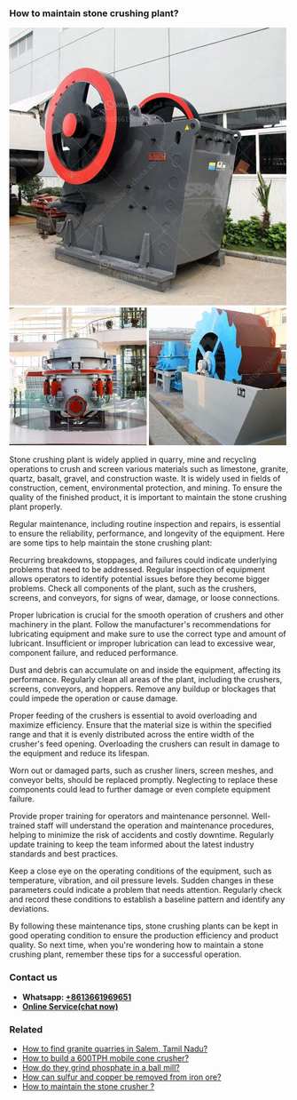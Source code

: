 <h3>How to maintain stone crushing plant?</h3><img src='1701745320.jpg' alt=''><p>Stone crushing plant is widely applied in quarry, mine and recycling operations to crush and screen various materials such as limestone, granite, quartz, basalt, gravel, and construction waste. It is widely used in fields of construction, cement, environmental protection, and mining. To ensure the quality of the finished product, it is important to maintain the stone crushing plant properly.</p><p>Regular maintenance, including routine inspection and repairs, is essential to ensure the reliability, performance, and longevity of the equipment. Here are some tips to help maintain the stone crushing plant:</p><p>Recurring breakdowns, stoppages, and failures could indicate underlying problems that need to be addressed. Regular inspection of equipment allows operators to identify potential issues before they become bigger problems. Check all components of the plant, such as the crushers, screens, and conveyors, for signs of wear, damage, or loose connections.</p><p>Proper lubrication is crucial for the smooth operation of crushers and other machinery in the plant. Follow the manufacturer's recommendations for lubricating equipment and make sure to use the correct type and amount of lubricant. Insufficient or improper lubrication can lead to excessive wear, component failure, and reduced performance.</p><p>Dust and debris can accumulate on and inside the equipment, affecting its performance. Regularly clean all areas of the plant, including the crushers, screens, conveyors, and hoppers. Remove any buildup or blockages that could impede the operation or cause damage.</p><p>Proper feeding of the crushers is essential to avoid overloading and maximize efficiency. Ensure that the material size is within the specified range and that it is evenly distributed across the entire width of the crusher's feed opening. Overloading the crushers can result in damage to the equipment and reduce its lifespan.</p><p>Worn out or damaged parts, such as crusher liners, screen meshes, and conveyor belts, should be replaced promptly. Neglecting to replace these components could lead to further damage or even complete equipment failure.</p><p>Provide proper training for operators and maintenance personnel. Well-trained staff will understand the operation and maintenance procedures, helping to minimize the risk of accidents and costly downtime. Regularly update training to keep the team informed about the latest industry standards and best practices.</p><p>Keep a close eye on the operating conditions of the equipment, such as temperature, vibration, and oil pressure levels. Sudden changes in these parameters could indicate a problem that needs attention. Regularly check and record these conditions to establish a baseline pattern and identify any deviations.</p><p>By following these maintenance tips, stone crushing plants can be kept in good operating condition to ensure the production efficiency and product quality. So next time, when you're wondering how to maintain a stone crushing plant, remember these tips for a successful operation.</p><h3>Contact us</h3><ul><li><strong>Whatsapp:&nbsp;<a href="https://wa.me/8613661969651">+8613661969651</a></strong></li><li><a href="https://swt.shibang-china.com/?git&amp;zhl&amp;How to maintain stone crushing plant"><strong>Online Service(chat now)</strong></a></li></ul><h3>Related</h3><ul><li><a href='How to find granite quarries in Salem Tamil Nadu.md'>How to find granite quarries in Salem, Tamil Nadu?</a></li><li><a href='How to build a 600TPH mobile cone crusher.md'>How to build a 600TPH mobile cone crusher?</a></li><li><a href='How do they grind phosphate in a ball mill.md'>How do they grind phosphate in a ball mill?</a></li><li><a href='How can sulfur and copper be removed from iron ore.md'>How can sulfur and copper be removed from iron ore?</a></li><li><a href='How to maintain the stone crusher .md'>How to maintain the stone crusher ?</a></li></ul>
